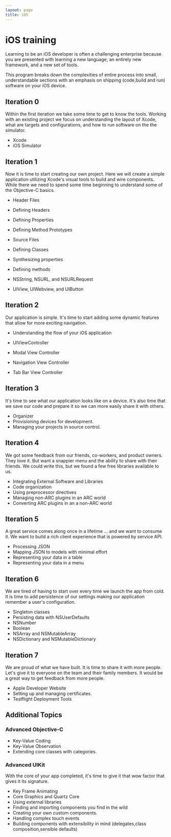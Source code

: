 ```yaml
---
layout: page
title: iOS
---
```


# iOS training

Learning to be an iOS developer is often a challenging enterprise because you
are presented with learning a new language, an entirely new framework, and a
new set of tools.

This program breaks down the complexities of entire process into small, understandable sections with an emphasis on shipping (code,build and run) software on your iOS device.

## Iteration 0

Within the first iteration we take some time to get to know the tools. Working with an existing project we focus on understanding the layout of Xcode, what are targets and configurations, and how to run software on the the simulator.

* Xcode
* iOS Simulator

## Iteration 1

Now it is time to start creating our own project. Here we will create a simple application utilizing Xcode's visual tools to build and wire components. While there we need to spend some time beginning to understand some of the Objective-C basics.

* Header Files
* Defining Headers
* Defining Properties
* Defining Method Prototypes
* Source Files
* Defining Classes
* Synthesizing properties
* Defining methods

* NSString, NSURL, and NSURLRequest
* UIView, UIWebview, and UIButton


## Iteration 2

Our application is simple. It's time to start adding some dynamic features that allow for more exciting navigation.

* Understanding the flow of your iOS application

* UIViewController
* Modal View Controller
* Navigation View Controller
* Tab Bar View Controller

## Iteration 3

It's time to see what our application looks like on a device. It's also time that we save our code and prepare it so we can more easily share it with others.

* Organizer
* Provisioning devices for development.
* Managing your projects in source control.

## Iteration 4

We got some feedback from our friends, co-workers, and product owners. They love it. But want a snappier menu and the ability to share with their friends. We could write this, but we found a few free libraries available to us.

* Integrating External Software and Libraries
* Code organization
* Using preprocessor directives
* Managing non-ARC plugins in an ARC world
* Converting ARC plugins in an a non-ARC world

## Iteration 5

A great service comes along once in a lifetime ... and we want to consume it. We want to build a rich client experience that is powered by service API.

* Processing JSON
* Mapping JSON to models with minimal effort
* Representing your data in a table
* Representing your data in a menu

## Iteration 6

We are tired of having to start over every time we launch the app from cold. It is time to add persistence of our settings making our application remember a user's configuration.

* Singleton classes
* Persisting data with NSUserDefaults
* NSNumber
* Boolean
* NSArray and NSMutableArray
* NSDictionary and NSMutableDictionary


## Iteration 7

We are proud of what we have built. It is time to share it with more people. Let's give it to everyone on the team and their family members. It would be a great way to get feedback from more people.

* Apple Developer Website
* Setting up and managing certificates.
* Testflight Deployment Tools


## Additional Topics

### Advanced Objective-C

* Key-Value Coding
* Key-Value Observation
* Extending core classes with categories.

### Advanced UIKit

With the core of your app completed, it's time to give it that wow factor that gives it its signature.

* Key Frame Animating
* Core Graphics and Quartz Core
* Using external libraries
* Finding and importing components you find in the wild
* Creating your own custom components.
* Handling complex touch events
* Building components with extensibility in mind (delegates,class composition,sensible defaults)
